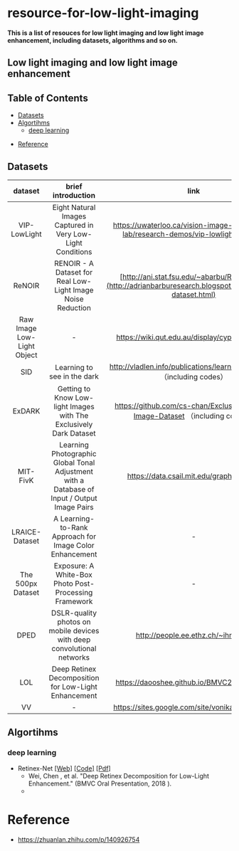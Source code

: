 # resource-for-low-light-imaging
**This is a list of resouces for low light imaging and low light image enhancement, including datasets, algorithms and so on.**


## Low light imaging and low light image enhancement





## Table of Contents

* [Datasets](#datasets)
* [Algortihms](#algortihms)
  + [deep learning](#deep-learning)

- [Reference](#reference)


## Datasets
|          dataset           |                      brief introduction                      |                             link                             |
| :------------------------: | :----------------------------------------------------------: | :----------------------------------------------------------: |
|        VIP-LowLight        |  Eight Natural Images Captured in Very Low-Light Conditions  | https://uwaterloo.ca/vision-image-processing-lab/research-demos/vip-lowlight-dataset |
|           ReNOIR           | RENOIR - A Dataset for Real Low-Light Image Noise Reduction  | [http://ani.stat.fsu.edu/~abarbu/Renoir.html](http://adrianbarburesearch.blogspot.com/p/renoir-dataset.html) |
| Raw Image Low-Light Object |                              -                               |        https://wiki.qut.edu.au/display/cyphy/Datasets        |
|            SID             |                 Learning to see in the dark                  | http://vladlen.info/publications/learning-see-dark （including codes） |
|           ExDARK           | Getting to Know Low-light Images with The Exclusively Dark Dataset | https://github.com/cs-chan/Exclusively-Dark-Image-Dataset （including codes） |
|          MIT-FivK          | Learning Photographic Global Tonal Adjustment with a Database of Input / Output Image Pairs |          https://data.csail.mit.edu/graphics/fivek           |
|       LRAICE-Dataset       |   A Learning-to-Rank Approach for Image Color Enhancement    |                              -                               |
|     The 500px Dataset      |    Exposure: A White-Box Photo Post-Processing Framework     |                              -                               |
|            DPED            | DSLR-quality photos on mobile devices with deep convolutional networks |              http://people.ee.ethz.ch/~ihnatova              |
|            LOL             |     Deep Retinex Decomposition for Low-Light Enhancement     |          https://daooshee.github.io/BMVC2018website          |
|             VV             |                              -                               |       https://sites.google.com/site/vonikakis/datasets       |


## Algortihms
### deep learning
 * Retinex-Net [[Web]](https://daooshee.github.io/BMVC2018website/) [[Code]](https://github.com/weichen582/RetinexNet) [[Pdf]](https://arxiv.org/abs/1808.04560)
   * Wei, Chen , et al. "Deep Retinex Decomposition for Low-Light Enhancement." (BMVC Oral Presentation, 2018 ).
   * 






# Reference

- https://zhuanlan.zhihu.com/p/140926754